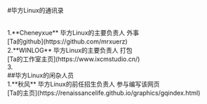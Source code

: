 #毕方Linux的通讯录

<br>
1.**Cheneyxue** 毕方Linux的主要负责人 外事 
<br>
[Ta的github](https://github.com/mrxuerz)
<br>
2.**WINLOG**    毕方Linux的主要负责人 打包 
<br>
[Ta的工作室主页](https://www.ixcmstudio.cn/)
<br>
3.
<br>
##毕方Linux的闲杂人员
<br>
1.**秋风** 毕方Linux的前任招生负责人 参与编写该网页 
<br>
[Ta的主页](https://renaissancelife.github.io/graphics/gqindex.html)

